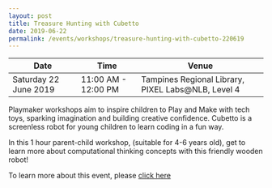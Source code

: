 ```yaml
---
layout: post
title: Treasure Hunting with Cubetto
date: 2019-06-22
permalink: /events/workshops/treasure-hunting-with-cubetto-220619
---
```


| Date | Time | Venue |
|--------|---|---|
| Saturday 22 June 2019 | 11:00 AM - 12:00 PM | Tampines Regional Library, PIXEL Labs@NLB, Level 4 |

Playmaker workshops aim to inspire children to Play and Make with tech toys, sparking imagination and building creative confidence. Cubetto is a screenless robot for young children to learn coding in a fun way.

In this 1 hour parent-child workshop, (suitable for 4-6 years old), get to learn more about computational thinking concepts with this friendly wooden robot!

To learn more about this event, please <a href="https://www.nlb.gov.sg/golibrary2/e/playmaker-learning-with-tech-toys-for-kids-82080722" target="_blank">click here</a>
